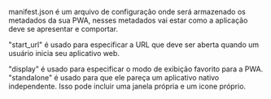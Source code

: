 manifest.json é um arquivo de configuração onde será armazenado os metadados da sua PWA, nesses metadados vai estar como a aplicação deve se apresentar e comportar.

"start_url" é usado para especificar a URL que deve ser aberta quando um usuário inicia seu aplicativo web.

"display" é usado para especificar o modo de exibição favorito para a PWA.
"standalone" é usado para que ele pareça um aplicativo nativo independente. Isso pode incluir uma janela própria e um icone próprio.